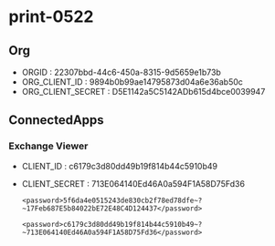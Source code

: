 # print-0522

## Org
- ORGID : 22307bbd-44c6-450a-8315-9d5659e1b73b
- ORG_CLIENT_ID : 9894b0b99ae14795873d04a6e36ab50c
- ORG_CLIENT_SECRET : D5E1142a5C5142ADb615d4bce0039947

## ConnectedApps
### Exchange Viewer
- CLIENT_ID : c6179c3d80dd49b19f814b44c5910b49
- CLIENT_SECRET : 713E064140Ed46A0a594F1A58D75Fd36



      <password>5f6da4e0515243de830cb2f78ed78dfe~?~17Feb687E5b84022bE72E48C4D124437</password>

      <password>c6179c3d80dd49b19f814b44c5910b49~?~713E064140Ed46A0a594F1A58D75Fd36</password>
